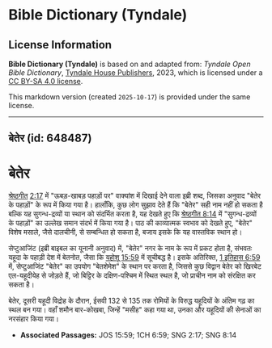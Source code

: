 # Bible Dictionary (Tyndale)

## License Information

**Bible Dictionary (Tyndale)** is based on and adapted from: _Tyndale Open Bible Dictionary_, [Tyndale House Publishers](https://tyndaleopenresources.com/), 2023, which is licensed under a [CC BY-SA 4.0 license](https://creativecommons.org/licenses/by-sa/4.0/legalcode.en).

This markdown version (created `2025-10-17`) is provided under the same license.



--------------------------------

## बेतेर (id: 648487)

बेतेर
=====

[श्रेष्ठगीत](https://ref.ly/Song8:14) [2:17](https://ref.ly/Song2:17) में "ऊबड़\-खाबड़ पहाड़ों पर" वाक्यांश में दिखाई देने वाला इब्री शब्द, जिसका अनुवाद "बेतेर के पहाड़ों" के रूप में किया गया है। हालाँकि, कुछ लोग सुझाव देते हैं कि "बेतेर" सही नाम नहीं हो सकता है बल्कि यह सुगन्ध\-द्रव्यों या स्थान को संदर्भित करता है, यह देखते हुए कि [श्रेष्ठगीत 8:14](https://ref.ly/Song8:14) में "सुगन्ध\-द्रव्यों के पहाड़ों" का उल्लेख समान संदर्भ में किया गया है। पाठ की काव्यात्मक स्वभाव को देखते हुए, "बेतेर" विशेष मसाले, जैसे दालचीनी, से सम्बन्धित हो सकता है, बजाय इसके कि यह वास्तविक स्थान हो।

सेप्टुआजिंट (इब्री बाइबल का यूनानी अनुवाद) में, "बेतेर" नगर के नाम के रूप में प्रकट होता है, संभवतः यहूदा के पहाड़ी देश में बेतनोत, जैसा कि [यहोशू 15:59](https://ref.ly/Josh15:59) में सूचीबद्ध है। इसके अतिरिक्त, [1 इतिहास 6:59](https://ref.ly/1Chr6:59) में, सेप्टुआजिंट "बेतेर" का उपयोग "बेतशेमेश" के स्थान पर करता है, जिससे कुछ विद्वान बेतेर को खिरबेट एल\-यहूदीयेह से जोड़ते हैं, जो बिट्टिर के दक्षिण\-पश्चिम में स्थित स्थल है, जो प्राचीन नाम को संरक्षित कर सकता है।

बेतेर, दूसरी यहूदी विद्रोह के दौरान, ईसवी 132 से 135 तक रोमियों के विरुद्ध यहूदियों के अंतिम गढ़ का स्थल बन गया। वहाँ शमौन बार\-कोखबा, जिन्हें "मसीह" कहा गया था, उनका और यहूदियों की सेनाओं का नरसंहार किया गया।

* **Associated Passages:** JOS 15:59; 1CH 6:59; SNG 2:17; SNG 8:14

